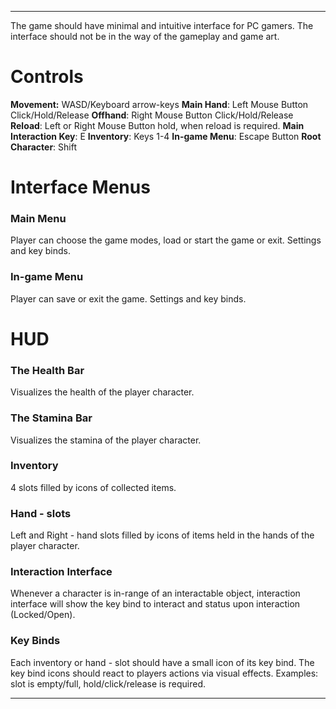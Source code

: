 ***
The game should have minimal and intuitive interface for PC gamers. The interface should not be in the way of the gameplay and game art.
# Controls

**Movement:** WASD/Keyboard arrow-keys
**Main Hand**: Left Mouse Button Click/Hold/Release
**Offhand**: Right Mouse Button Click/Hold/Release
**Reload**: Left or Right Mouse Button hold, when reload is required.
**Main Interaction Key**: E
**Inventory**: Keys 1-4
**In-game Menu**: Escape Button
**Root Character**: Shift 

# Interface Menus

### Main Menu
Player can choose the game modes, load or start the game or exit. Settings and key binds.

### In-game Menu
Player can save or exit the game. Settings and key binds. 

# HUD

### The Health Bar
Visualizes the health of the player character.

### The Stamina Bar
Visualizes the stamina of the player character.

### Inventory
4 slots filled by icons of collected items.

### Hand - slots
Left and Right - hand slots filled by icons of items held in the hands of the player character.

### Interaction Interface
Whenever a character is in-range of an interactable object, interaction interface will show the key bind to interact and status upon interaction (Locked/Open).

### Key Binds
Each inventory or hand - slot should have a small icon of its key bind. The key bind icons should react to players actions via visual effects. Examples: slot is empty/full, hold/click/release is required.
***